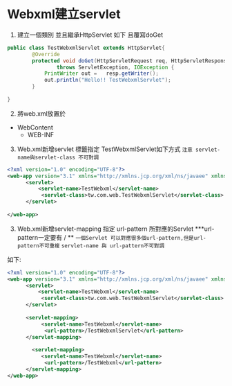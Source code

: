 # Webxml建立servlet
1. 建立一個類別 並且繼承HttpServlet 如下 且覆寫doGet
```java
public class TestWebxmlServlet extends HttpServlet{
		@Override
		protected void doGet(HttpServletRequest req, HttpServletResponse resp) 
				throws ServletException, IOException {
		    PrintWriter out =   resp.getWriter();
		    out.println("Hello!! TestWebxmlServlet");
		}
	
}
```
2. 將web.xml放置於
+ WebContent
    + WEB-INF
3. Web.xml新增servlet 標籤指定 TestWebxmlServlet如下方式
`注意 servlet-name與servlet-class 不可對調`
```XML
<?xml version="1.0" encoding="UTF-8"?>
<web-app version="3.1" xmlns="http://xmlns.jcp.org/xml/ns/javaee" xmlns:xsi="http://www.w3.org/2001/XMLSchema-instance" xsi:schemaLocation="http://xmlns.jcp.org/xml/ns/javaee http://xmlns.jcp.org/xml/ns/javaee/web-app_3_1.xsd">
      <servlet>      
      	  <servlet-name>TestWebxml</servlet-name>
           <servlet-class>tw.com.web.TestWebxmlServlet</servlet-class>
      </servlet>
     
</web-app>
```
3. Web.xml新增servlet-mapping  指定 url-pattern 所對應的Servlet
***url-pattern一定要有 / **
`一個Servlet 可以對應很多個url-pattern,但是url-pattern不可重複`
`servlet-name 與 url-pattern不可對調 `

如下:
```xml
<?xml version="1.0" encoding="UTF-8"?>
<web-app version="3.1" xmlns="http://xmlns.jcp.org/xml/ns/javaee" xmlns:xsi="http://www.w3.org/2001/XMLSchema-instance" xsi:schemaLocation="http://xmlns.jcp.org/xml/ns/javaee http://xmlns.jcp.org/xml/ns/javaee/web-app_3_1.xsd">
      <servlet>      
      	  <servlet-name>TestWebxml</servlet-name>
           <servlet-class>tw.com.web.TestWebxmlServlet</servlet-class>
      </servlet>
      
      <servlet-mapping>       	
      	   <servlet-name>TestWebxml</servlet-name>
      	  	<url-pattern>/TestWebxmlServlet</url-pattern>
      </servlet-mapping>
      
        <servlet-mapping>       	
      	   <servlet-name>TestWebxml</servlet-name>
      	  	<url-pattern>/TestWebxml</url-pattern>
      </servlet-mapping>
</web-app>
```


